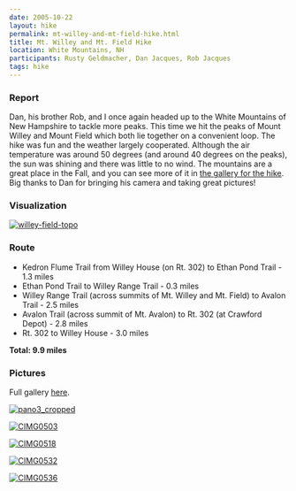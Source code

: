 ```yaml
---
date: 2005-10-22
layout: hike
permalink: mt-willey-and-mt-field-hike.html
title: Mt. Willey and Mt. Field Hike
location: White Mountains, NH
participants: Rusty Geldmacher, Dan Jacques, Rob Jacques
tags: hike
---
```


### Report

Dan, his brother Rob, and I once again headed up to the White Mountains of New Hampshire to tackle more peaks. This time we hit the peaks of Mount Willey and Mount Field which both lie together on a convenient loop. The hike was fun and the weather largely cooperated. Although the air temperature was around 50 degrees (and around 40 degrees on the peaks), the sun was shining and there was little to no wind. The mountains are a great place in the Fall, and you can see more of it in [the gallery for the hike](http://www.flickr.com/photos/geldmacher/sets/72157594560549263/). Big thanks to Dan for bringing his camera and taking great pictures!

### Visualization

[![willey-field-topo](http://farm1.static.flickr.com/123/405214354_16129070c7.jpg)](http://www.flickr.com/photos/geldmacher/405214354/)

### Route

  * Kedron Flume Trail from Willey House (on Rt. 302) to Ethan Pond Trail - 1.3 miles
  * Ethan Pond Trail to Willey Range Trail - 0.3 miles
  * Willey Range Trail (across summits of Mt. Willey and Mt. Field) to Avalon Trail - 2.5 miles
  * Avalon Trail (across summit of Mt. Avalon) to Rt. 302 (at Crawford Depot) - 2.8 miles
  * Rt. 302 to Willey House - 3.0 miles

**Total: 9.9 miles**

### Pictures

Full gallery [here](http://www.flickr.com/photos/geldmacher/sets/72157594560578071/).

[![pano3_cropped](http://farm1.static.flickr.com/126/404987460_8525ce7b22.jpg)](http://www.flickr.com/photos/geldmacher/404987460/)

[![CIMG0503](http://farm1.static.flickr.com/186/404978378_90a7f51d46.jpg)](http://www.flickr.com/photos/geldmacher/404978378/)

[![CIMG0518](http://farm1.static.flickr.com/138/404980609_920551547e.jpg)](http://www.flickr.com/photos/geldmacher/404980609/)

[![CIMG0532](http://farm1.static.flickr.com/141/404983914_d83d1cf8dc.jpg)](http://www.flickr.com/photos/geldmacher/404983914/)

[![CIMG0536](http://farm1.static.flickr.com/125/404985365_88b0986c6b.jpg)](http://www.flickr.com/photos/geldmacher/404985365/)
